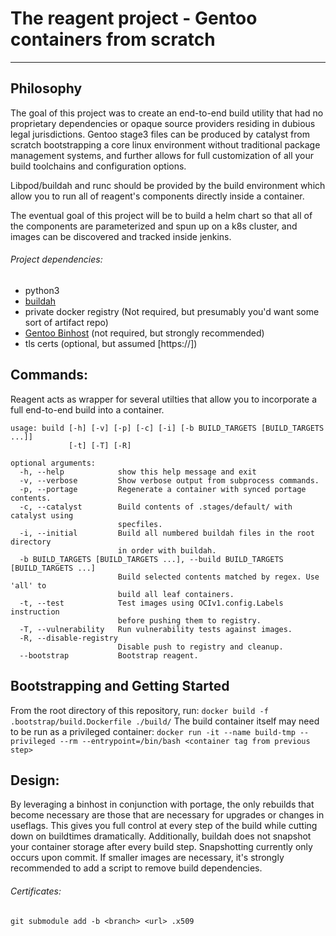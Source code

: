 # The reagent project - Gentoo containers from scratch

--------------

## Philosophy

The goal of this project was to create an end-to-end build utility that had no proprietary dependencies or opaque source providers residing in dubious legal jurisdictions. Gentoo stage3 files can be produced by catalyst from scratch bootstrapping a core linux environment without traditional package management systems, and further allows for full customization of all your build toolchains and configuration options. 

Libpod/buildah and runc should be provided by the build environment which allow you to run all of reagent's components directly inside a container. 

The eventual goal of this project will be to build a helm chart so that all of the components are parameterized and spun up on a k8s cluster, and images can be discovered and tracked inside jenkins. 

###### Project dependencies: 
* python3
* [buildah](https://github.com/projectatomic/buildah)
* private docker registry (Not required, but presumably you'd want some sort of artifact repo)
* [Gentoo Binhost](https://wiki.gentoo.org/wiki/Binary_package_guide) (not required, but strongly recommended)
* tls certs (optional, but assumed [https://])

## Commands:

Reagent acts as wrapper for several utilties that allow you to incorporate a full end-to-end build into a container.

```
usage: build [-h] [-v] [-p] [-c] [-i] [-b BUILD_TARGETS [BUILD_TARGETS ...]]
             [-t] [-T] [-R]

optional arguments:
  -h, --help            show this help message and exit
  -v, --verbose         Show verbose output from subprocess commands.
  -p, --portage         Regenerate a container with synced portage contents.
  -c, --catalyst        Build contents of .stages/default/ with catalyst using
                        specfiles.
  -i, --initial         Build all numbered buildah files in the root directory
                        in order with buildah.
  -b BUILD_TARGETS [BUILD_TARGETS ...], --build BUILD_TARGETS [BUILD_TARGETS ...]
                        Build selected contents matched by regex. Use 'all' to
                        build all leaf containers.
  -t, --test            Test images using OCIv1.config.Labels instruction
                        before pushing them to registry.
  -T, --vulnerability   Run vulnerability tests against images.
  -R, --disable-registry
                        Disable push to registry and cleanup.
  --bootstrap           Bootstrap reagent.
```

## Bootstrapping and Getting Started

From the root directory of this repository, run: `docker build -f .bootstrap/build.Dockerfile ./build/` The build container itself may need to be run as a privileged container: `docker run -it --name build-tmp --privileged --rm --entrypoint=/bin/bash <container tag from previous step>`

## Design:

By leveraging a binhost in conjunction with portage, the only rebuilds that become necessary are those that are necessary for upgrades or changes in useflags. This gives you full control at every step of the build while cutting down on buildtimes dramatically. Additionally, buildah does not snapshot your container storage after every build step. Snapshotting currently only occurs upon commit. If smaller images are necessary, it's strongly recommended to add a script to remove build dependencies. 

###### Certificates: 
`git submodule add -b <branch> <url> .x509`
